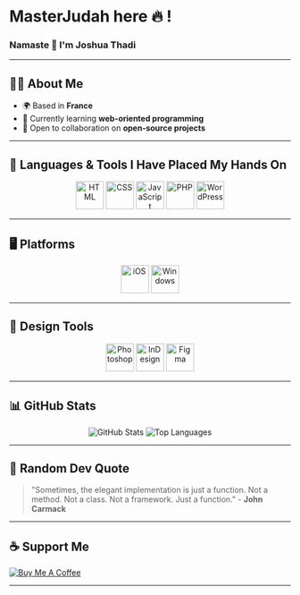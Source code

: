 # MasterJudah here 🔥 !

### Namaste 🙏 I'm Joshua Thadi

---

## 🧑‍💻 About Me
- 🌍 Based in **France**
- 🌱 Currently learning **web-oriented programming**
- 🤝 Open to collaboration on **open-source projects**

---

## 🌟 Languages & Tools I Have Placed My Hands On
<div align="center">
  <img src="https://github.com/user-attachments/assets/689ee4d6-cffa-406d-abdd-ad02bbfcff72" alt="HTML" width="50" height="50">
  <img src="https://github.com/user-attachments/assets/5945e9f4-f1b4-457b-a416-9bcfc17373fb" alt="CSS" width="50" height="50">
  <img src="https://github.com/user-attachments/assets/99d10541-9cdc-496b-be6e-0fa8a33f2e56" alt="JavaScript" width="50" height="50">
  <img src="https://github.com/user-attachments/assets/6cc147aa-a913-4884-9184-ead80772fa98" alt="PHP" width="50" height="50">
  <img src="https://github.com/user-attachments/assets/1b10a3ca-6e2a-426e-987b-0fc780e128a2" alt="WordPress" width="50" height="50">
</div>

---

## 🖥️ Platforms
<div align="center">
  <img src="https://github.com/user-attachments/assets/0fe84737-1f5f-4e65-bab6-fe9a5fd6fcfa" alt="iOS" width="50" height="50">
  <img src="https://github.com/user-attachments/assets/a3a4e555-4251-426f-add6-d4f83a73077f" alt="Windows" width="50" height="50">
</div>

---

## 🎨 Design Tools
<div align="center">
  <img src="https://github.com/user-attachments/assets/30c6ed56-2b45-48c5-b801-f9e7708ed1bf" alt="Photoshop" width="50" height="50">
  <img src="https://github.com/user-attachments/assets/3a6c2741-ce03-431e-9966-d57e0655fd1d" alt="InDesign" width="50" height="50">
  <img src="https://github.com/user-attachments/assets/18531da6-1a17-462d-80ad-99554a697f6b" alt="Figma" width="50" height="50">
</div>

---

## 📊 GitHub Stats
<div align="center">
  <img src="https://github-readme-stats.vercel.app/api?username=MasterJudah&show_icons=true&theme=radical" alt="GitHub Stats">
  <img src="https://github-readme-stats.vercel.app/api/top-langs/?username=MasterJudah&layout=compact&theme=radical" alt="Top Languages">
</div>

---

## 💬 Random Dev Quote
> "Sometimes, the elegant implementation is just a function. Not a method. Not a class. Not a framework. Just a function." - **John Carmack**

---

## ☕ Support Me
[![Buy Me A Coffee](https://img.shields.io/badge/-Buy%20Me%20A%20Coffee-FF813F?style=flat&logo=buy-me-a-coffee&logoColor=white)](https://www.buymeacoffee.com/Melizora)

---
